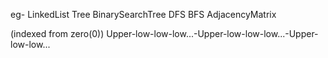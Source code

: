 eg-
LinkedList
Tree
BinarySearchTree
DFS
BFS
AdjacencyMatrix

(indexed from zero(0))
Upper-low-low-low...-Upper-low-low-low...-Upper-low-low...
